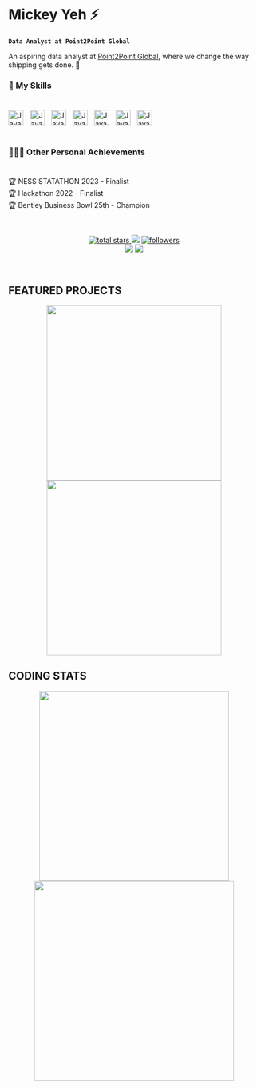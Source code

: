 # Mickey Yeh ⚡

**`Data Analyst at Point2Point Global`**

An aspiring data analyst at [Point2Point Global](http://p2pg.com/), where we change the way shipping gets done. 🚀 


### 🧰 My Skills
#
<img align="left" alt="Java" width="30px" style="padding-right:10px;" src="https://cdn.jsdelivr.net/gh/devicons/devicon/icons/python/python-original-wordmark.svg"/>
<img align="left" alt="Java" width="30px" style="padding-right:10px;" src="https://cdn.jsdelivr.net/gh/devicons/devicon/icons/r/r-original.svg"/>
<img align="left" alt="Java" width="30px" style="padding-right:10px;" src="https://cdn.jsdelivr.net/gh/devicons/devicon/icons/c/c-original.svg"/>
<img align="left" alt="Java" width="30px" style="padding-right:10px;" src="https://cdn.jsdelivr.net/gh/devicons/devicon/icons/mysql/mysql-original-wordmark.svg"/>
<img align="left" alt="Java" width="30px" style="padding-right:10px;" src="https://cdn.jsdelivr.net/gh/devicons/devicon/icons/spss/spss-original.svg"/>
<!-- <img align="left" alt="Java" width="30px" style="padding-right:10px;" src=""/> -->
<img align="left" alt="Java" width="30px" style="padding-right:10px;" src="https://cdn.jsdelivr.net/gh/devicons/devicon/icons/pycharm/pycharm-original.svg"/>
<img align="left" alt="Java" width="30px" style="padding-right:10px;" src="https://cdn.jsdelivr.net/gh/devicons/devicon/icons/rstudio/rstudio-original.svg"/>
<!-- <img align="left" alt="Java" width="30px" style="padding-right:10px;" src=""/> -->

<br />
<br />
<br />


### 👨🏻‍🚀 Other Personal Achievements
#
🏆 NESS STATATHON 2023 - Finalist <br>
🏆 Hackathon 2022 - Finalist <br>
🏆 Bentley Business Bowl 25th - Champion <br>

<br />

<!-- Badge Widget Link:
https://home.aveek.io/GitHub-Profile-Badges/
-->

<p align='center'>
    <a href='https://github.com/mickeyyeh?tab=repositories&sort=stargazers'>
        <img alt='total stars' title='Total stars on GitHub' src='https://custom-icon-badges.herokuapp.com/badge/dynamic/json?logo=star&color=55960c&labelColor=488207&label=Stars&style=for-the-badge&query=%24.stars&url=https://api.github-star-counter.workers.dev/user/mickeyyeh'/>
    </a>
    <img src='https://vbr.wocr.tk/badge?page_id=mickeyyeh&style=for-the-badge&logo=Github&color=16a085'>
    <a href='https://github.com/mickeyyeh?tab=followers'>
        <img alt='followers' title='Follow Me on GitHub' src='https://custom-icon-badges.herokuapp.com/github/followers/mickeyyeh?color=236ad3&labelColor=1155ba&style=for-the-badge&logo=person-add&label=Follow&logoColor=white'/>
        <br>
    </a>
    <a href='https://www.linkedin.com/in/mickeyyeh' target='_blank'>
        <img src='https://img.shields.io/badge/linkedin%20-%230077B5.svg?&style=for-the-badge&logo=linkedin&logoColor=white'/>
    </a>
    <a href='mailto:myeh@p2pg.com' target='_blank'>
        <img src='https://img.shields.io/badge/Microsoft%20Outlook-0078D4.svg?style=for-the-badge&logo=Microsoft-Outlook&logoColor=white'/>
    </a>
</p>


<br />


## FEATURED PROJECTS

<!-- First Row: Will present 2 projects in one row -->

<p align='center'>
    <a href='https://github.com/mickeyyeh/mickeyyeh'>
        <img src='https://github-readme-stats-git-masterrstaa-rickstaa.vercel.app/api/pin/?username=mickeyyeh&repo=mickeyyeh&theme=transparent'  width='350'/>
    </a>
    <a href='https://github.com/mickeyyeh/mickeyyeh'>
        <img src='https://github-readme-stats-git-masterrstaa-rickstaa.vercel.app/api/pin/?username=mickeyyeh&repo=mickeyyeh&theme=transparent&hide=html' width='350'/>
    </a>
</p>

<!-- Second Row: Paste the set of codes below -->




## CODING STATS

<p align = 'center'>
    <img src='https://github-readme-stats-git-masterrstaa-rickstaa.vercel.app/api?username=mickeyyeh&count_private=true&include_all_commits=true&show_icons=true&theme=transparent' width='380'/>
    <img src='https://github-readme-streak-stats.herokuapp.com/?user=mickeyyeh&theme=transparent' width='400'>
</p>

##











<!--

Credit: This GitHub profile design is inspired by mrhrifat (https://github.com/mrhrifat/mrhrifat).

-->









<!--
**mickeyyeh/mickeyyeh** is a ✨ _special_ ✨ repository because its `README.md` (this file) appears on your GitHub profile.

Here are some ideas to get you started:

- 🔭 I’m currently working on ...
- 🌱 I’m currently learning ...
- 👯 I’m looking to collaborate on ...
- 🤔 I’m looking for help with ...
- 💬 Ask me about ...
- 📫 How to reach me: ...
- 😄 Pronouns: ...
- ⚡ Fun fact: ...
-->

